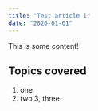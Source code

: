 ```yaml
---
title: "Test article 1"
date: "2020-01-01"
---
```


This is some content!

## Topics covered

1. one
2. two
3, three